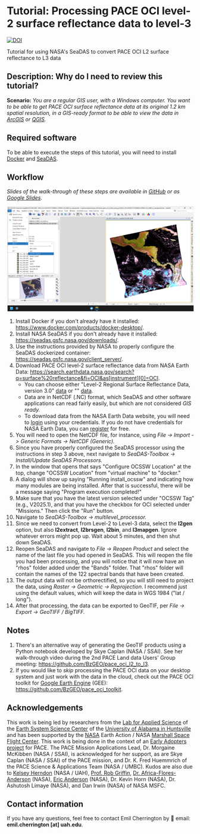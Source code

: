# Tutorial: Processing PACE OCI level-2 surface reflectance data to level-3

[![DOI](https://zenodo.org/badge/DOI/10.5281/zenodo.15993990.svg)](https://doi.org/10.5281/zenodo.15993990)

Tutorial for using NASA's SeaDAS to convert PACE OCI L2 surface reflectance to L3 data

## Description: Why do I need to review this tutorial?
**Scenario:** *You are a regular GIS user, with a Windows computer. You want to be able to get PACE OCI surface reflectance data at its original 1.2 km spatial resolution, in a GIS-ready format to be able to view the data in [ArcGIS](https://www.esri.com/en-us/arcgis/products/arcgis-desktop/overview) or [QGIS](https://qgis.org/).*

## Required software

To be able to execute the steps of this tutorial, you will need to install [Docker](https://www.docker.com/products/docker-desktop/) and [SeaDAS](https://seadas.gsfc.nasa.gov/downloads/).

## Workflow

*Slides of the walk-through of these steps are available in [GitHub](https://github.com/BzGEO/pace_oci_l2_to_l3/blob/main/nasa_pace_oci_processing_seadas_2025-07-16.pdf) or as [Google Slides](https://bit.ly/pace_oci_seadas).*

![](https://github.com/BzGEO/pace_oci_l2_to_l3/blob/main/_graphics/pace_oci_seadas_export.png)

1. Install Docker if you don't already have it installed: https://www.docker.com/products/docker-desktop/.
2. Install NASA SeaDAS if you don't already have it installed: https://seadas.gsfc.nasa.gov/downloads/.
3. Use the instructions provided by NASA to properly configure the SeaDAS dockerized container: https://seadas.gsfc.nasa.gov/client_server/.
4. Download PACE OCI level-2 surface reflectance data from NASA Earth Data: https://search.earthdata.nasa.gov/search?q=surface%20reflectance&fi=OCI&as[instrument][0]=OCI.
    * You can choose either "Level-2 Regional Surface Reflectance Data, version 3.0" [data](https://search.earthdata.nasa.gov/search/granules?p=C3385050059-OB_CLOUD&pg[0][v]=f&pg[0][gsk]=-start_date&q=surface%20reflectance&fi=OCI&as[instrument][0]=OCI&tl=1731145542.333!4!!) or "" [data](https://search.earthdata.nasa.gov/search/granules?p=C3385050055-OB_CLOUD&pg[0][v]=f&pg[0][gsk]=-start_date&q=surface%20reflectance&fi=OCI&as[instrument][0]=OCI&tl=1731145584.466!4!!).
    * Data are in NetCDF (.NC) format, which SeaDAS and other software applications can read fairly easily, but which are not considered *GIS ready.*
    * To download data from the NASA Earth Data website, you will need to [login](https://urs.earthdata.nasa.gov/) using your credentials. If you do not have credentials for NASA Earth Data, you can [register](https://urs.earthdata.nasa.gov/users/new) for free.
5. You will need to open the NetCDF file, for instance, using *File -> Import -> Generic Formats -> NetCDF (Generic).*
6. Since you have properly configured the SeaDAS processor using the instructions in step 3 above, next navigate to *SeaDAS-Toolbox -> Install/Update SeaDAS Processors.*
7. In the window that opens that says "Configure OCSSW Location" at the top, change "OCSSW Location" from "virtual machine" to "docker."
8. A dialog will show up saying "Running install_ocssw" and indicating how many modules are being installed. After that is successful, there will be a message saying "Program execution completed!"
9. Make sure that you have the latest version selected under "OCSSW Tag" (e.g., V2025.1), and that you have the checkbox for OCI selected under "Missions." Then click the "Run" button.
10. Navigate to *SeaDAS-Toolbox -> multilevel_processor.*
11. Since we need to convert from Level-2 to Level-3 data, select the **l2gen** option, but also **l2extract**, **l2brsgen**, **l2bin**, and **l3mapgen**. Ignore whatever errors might pop up. Wait about 5 minutes, and then shut down SeaDAS.
12. Reopen SeaDAS and navigate to *File -> Reopen Product* and select the name of the last file you had opened in SeaDAS. This will reopen the file you had been processing, and you will notice that it will now have an "rhos" folder added under the "Bands" folder. That "rhos" folder will contain the names of the 122 spectral bands that have been created.
13. The output data will not be orthorectified, so you will still need to project the data, using *Raster -> Geometric -> Reprojection*. I recommend just using the default values, which will keep the data in WGS 1984 ("lat / long").
14. After that processing, the data can be exported to GeoTIF, per *File -> Export -> GeoTIFF / BigTIFF.*

## Notes
1. There's an alternative way of generating the GeoTIF products using a Python notebook developed by Skye Caplan (NASA / SSAI). See her walk-through video during the 2nd PACE Land data Users' Group meeting: https://github.com/BzGEO/pace_oci_l2_to_l3.
2. If you would like to *skip* processing the PACE OCI data on your desktop system and just work with the data in the cloud, check out the PACE OCI toolkit for [Google Earth Engine](https://code.earthengine.google.com/) (GEE): https://github.com/BzGEO/pace_oci_toolkit.

## Acknowledgements
This work is being led by researchers from the [Lab for Applied Science](https://www.uah.edu/essc/laboratory-for-applied-science) of the [Earth System Science Center](https://www.uah.edu/essc) of the [University of Alabama in Huntsville](https://www.uah.edu/) and has been supported by the [NASA](https://www.nasa.gov) Earth Action / NASA [Marshall Space Flight Center](https://www.nasa.gov/marshall/). This work is being done in the context of an [Early Adopters project](https://pace.oceansciences.org/people_ea.htm?id=127) for PACE. The PACE Mission Applications Lead, Dr. Morgaine McKibben (NASA / SSAI), is acknowledged for her support, as are Skye Caplan (NASA / SSAI) of the PACE mission, and Dr. K. Fred Huemmrich of the PACE Science & Applications Team (NASA / UMBC). Kudos are also due to [Kelsey Herndon](https://github.com/herndk1) (NASA / UAH), [Prof. Rob Griffin](https://github.com/r-griffin), [Dr. Africa-Flores-Anderson](https://github.com/africaf) (NASA), [Eric Anderson](https://github.com/andersoner) (NASA), Dr. Kevin Horn (NASA), Dr. Ashutosh Limaye (NASA), and Dan Irwin (NASA) of NASA MSFC.

## Contact information

If you have any questions, feel free to contact Emil Cherrington by :envelope_with_arrow: email: **emil.cherrington [at] uah.edu**.
